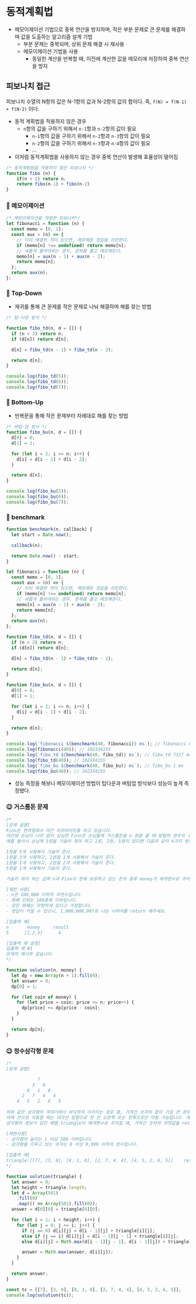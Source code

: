 # 동적계획법
- 메모이제이션 기법으로 중복 연산을 방지하며, 작은 부분 문제로 큰 문제를 해결하며 값을 도출하는 알고리즘 설계 기법
  - 부분 문제는 중복되며, 상위 문제 해결 시 재사용
  - 메모이제이션 기법을 사용 
    - 동일한 계산을 반복할 때, 이전에 계산한 값을 메모리에 저장하여 중복 연산을 방지
## 피보나치 접근
피보나치 수열의 N항의 값은 N-1항의 값과 N-2항의 값의 합이다.
즉, `f(N) = f(N-1) + f(N-2)` 이다.
- 동적 계획법을 적용하지 않은 경우
  - `n`항의 값을 구하기 위해서 `n-1`항과 `n-2`항의 값이 필요
    - `n-1`항의 값을 구하기 위해서 `n-2`항과 `n-3`항의 값이 필요
    - `n-2`항의 값을 구하기 위해서 `n-3`항과 `n-4`항의 값이 필요
    - ...
- 이처럼 동적계획법을 사용하지 않는 경우 중복 연산이 발생해 효율성이 떨어짐

```js
/* 동적계획법을 적용하지 않은 피보나치 */
function fibo (n) {
	if(n < 2) return n;
	return fibo(n-1) + fibo(n-2)
}
```

### 🤔 메모이제이션
```js
/* 메모이제이션을 적용한 피보나치*/
let fibonacci = function (n) {
  const memo = [0, 1];
  const aux = (n) => {
    // 이미 해결한 적이 있으면, 메모해둔 정답을 리턴한다.
    if (memo[n] !== undefined) return memo[n];
    // 새롭게 풀어야하는 경우, 문제를 풀고 메모해둔다.
    memo[n] = aux(n - 1) + aux(n - 2);
    return memo[n];
  };
  return aux(n);
};
```

### 🤔 Top-Down
- 재귀를 통해 큰 문제를 작은 문제로 나눠 해결하며 해를 찾는 방법
```js
/* 탑-다운 방식 */

function fibo_td(n, d = []) {
  if (n < 2) return n;
  if (d[n]) return d[n];

  d[n] = fibo_td(n - 1) + fibo_td(n - 2);

  return d[n];
}

console.log(fibo_td(5));
console.log(fibo_td(6));
console.log(fibo_td(7));
```

### 🤔 Bottom-Up
- 반복문을 통해 작은 문제부터 차례대로 해를 찾는 방법
```js
/* 바텀-업 방식 */
function fibo_bu(n, d = []) {
  d[0] = 0;
  d[1] = 1;

  for (let i = 2; i <= n; i++) {
    d[i] = d[i - 1] + d[i - 2];
  }

  return d[n];
}

console.log(fibo_bu(5));
console.log(fibo_bu(6));
console.log(fibo_bu(7));
```

### 🤔 benchmark
```js
function benchmark(n, callback) {
  let start = Date.now();

  callback(n);

  return Date.now() - start;
}

let fibonacci = function (n) {
  const memo = [0, 1];
  const aux = (n) => {
    // 이미 해결한 적이 있으면, 메모해둔 정답을 리턴한다.
    if (memo[n] !== undefined) return memo[n];
    // 새롭게 풀어야하는 경우, 문제를 풀고 메모해둔다.
    memo[n] = aux(n - 1) + aux(n - 2);
    return memo[n];
  };
  return aux(n);
};

function fibo_td(n, d = []) {
  if (n < 2) return n;
  if (d[n]) return d[n];

  d[n] = fibo_td(n - 1) + fibo_td(n - 2);

  return d[n];
}

function fibo_bu(n, d = []) {
  d[0] = 0;
  d[1] = 1;

  for (let i = 2; i <= n; i++) {
    d[i] = d[i - 1] + d[i - 2];
  }

  return d[n];
}

console.log(`fibonacci ${benchmark(40, fibonacci)} ms`); // fibonacci 0 ms
console.log(fibonacci(40)); // 102334155 
console.log(`fibo_td ${benchmark(40, fibo_td)} ms`); // fibo_td 7317 ms
console.log(fibo_td(40)); // 102334155
console.log(`fibo_bu ${benchmark(40, fibo_bu)} ms`); // fibo_bu 1 ms
console.log(fibo_bu(40)); // 102334155
```

- 성능 측정을 해보니 메모이제이션 방법이 탑다운과 버텀업 방식보다 성능이 높게 측정됐다.

### 😉 거스름돈 문제
```js
/* 
[문제 설명]
Finn은 편의점에서 야간 아르바이트를 하고 있습니다. 
야간에 손님이 너무 없어 심심한 Finn은 손님들께 거스름돈을 n 원을 줄 때 방법의 경우의 수를 구하기로 하였습니다.
예를 들어서 손님께 5원을 거슬러 줘야 하고 1원, 2원, 5원이 있다면 다음과 같이 4가지 방법으로 5원을 거슬러 줄 수 있습니다.

1원을 5개 사용해서 거슬러 준다.
1원을 3개 사용하고, 2원을 1개 사용해서 거슬러 준다.
1원을 1개 사용하고, 2원을 2개 사용해서 거슬러 준다.
5원을 1개 사용해서 거슬러 준다.

거슬러 줘야 하는 금액 n과 Finn이 현재 보유하고 있는 돈의 종류 money가 매개변수로 주어질 때, Finn이 n 원을 거슬러 줄 방법의 수를 return 하도록 solution 함수를 완성해 주세요.

[제한 사항]
- n은 100,000 이하의 자연수입니다.
- 화폐 단위는 100종류 이하입니다.
- 모든 화폐는 무한하게 있다고 가정합니다.
- 정답이 커질 수 있으니, 1,000,000,007로 나눈 나머지를 return 해주세요.

[입출력 예]
n	    money	  result
5	   [1,2,5]	    4

[입출력 예 설명]
입출력 예 #1
문제의 예시와 같습니다.
*/

function solution(n, money) {
  let dp = new Array(n + 1).fill(0);
  let answer = 0;
  dp[0] = 1;

  for (let coin of money) {
    for (let price = coin; price <= n; price++) {
      dp[price] += dp[price - coin];
    }
  }

  return dp[n];
}
```

### 😉 정수삼각형 문제
```js
/*
[문제 설명]

            7
          3   8
        8   1   0
      2   7   4   4
    4   5   2   6   5
    
위와 같은 삼각형의 꼭대기에서 바닥까지 이어지는 경로 중, 거쳐간 숫자의 합이 가장 큰 경우를 찾아보려고 합니다. 
아래 칸으로 이동할 때는 대각선 방향으로 한 칸 오른쪽 또는 왼쪽으로만 이동 가능합니다. 예를 들어 3에서는 그 아래칸의 8 또는 1로만 이동이 가능합니다.
삼각형의 정보가 담긴 배열 triangle이 매개변수로 주어질 때, 거쳐간 숫자의 최댓값을 return 하도록 solution 함수를 완성하세요.

[제한사항]
- 삼각형의 높이는 1 이상 500 이하입니다.
- 삼각형을 이루고 있는 숫자는 0 이상 9,999 이하의 정수입니다.

[입출력 예]
triangle:[[7], [3, 8], [8, 1, 0], [2, 7, 4, 4], [4, 5, 2, 6, 5]]	result: 30
*/

function solution(triangle) {
  let answer = 0;
  let height = triangle.length;
  let d = Array(501)
    .fill(0)
    .map(() => Array(501).fill(0));
  answer = d[0][0] = triangle[0][0];

  for (let i = 1; i < height; i++) {
    for (let j = 0; j <= i; j++) {
      if (j == 0) d[i][j] = d[i - 1][j] + triangle[i][j];
      else if (j == i) d[i][j] = d[i - 1][j - 1] + triangle[i][j];
      else d[i][j] = Math.max(d[i - 1][j - 1], d[i - 1][j]) + triangle[i][j];

      answer = Math.max(answer, d[i][j]);
    }
  }

  return answer;
}

const tc = [[7], [3, 8], [8, 1, 0], [2, 7, 4, 4], [4, 5, 2, 6, 5]];
console.log(solution(tc));
```
